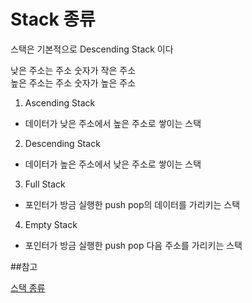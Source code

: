 # Stack 종류

스택은 기본적으로 Descending Stack 이다

낮은 주소는 주소 숫자가 작은 주소 <br>
높은 주소는 주소 숫자가 높은 주소


1. Ascending Stack
- 데이터가 낮은 주소에서 높은 주소로 쌓이는 스택

2. Descending Stack
- 데이터가 높은 주소에서 낮은 주소로 쌓이는 스택

3. Full Stack
- 포인터가 방금 실행한 push pop의 데이터를 가리키는 스택

4. Empty Stack
- 포인터가 방금 실행한 push pop 다음 주소를 가리키는 스택


##참고

[스택 종류](http://recipes.egloos.com/5059742)
